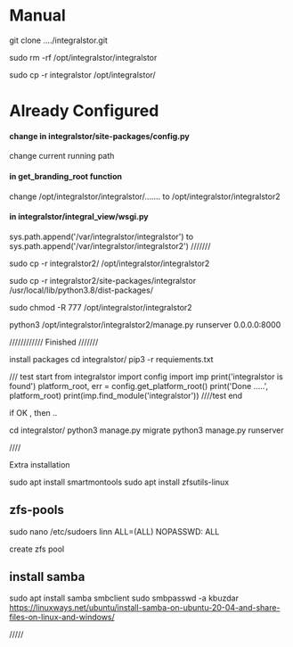 # Manual

git clone ..../integralstor.git

sudo rm -rf /opt/integralstor/integralstor

sudo cp -r integralstor /opt/integralstor/

# Already Configured
#### change in integralstor/site-packages/config.py
change current running path
#### in get_branding_root function
change /opt/integralstor/integralstor/....... to /opt/integralstor/integralstor2

#### in integralstor/integral_view/wsgi.py
sys.path.append('/var/integralstor/integralstor') to sys.path.append('/var/integralstor/integralstor2')
///////

sudo cp -r integralstor2/ /opt/integralstor/integralstor2

sudo cp -r integralstor2/site-packages/integralstor /usr/local/lib/python3.8/dist-packages/

sudo chmod -R 777 /opt/integralstor/integralstor2

python3 /opt/integralstor/integralstor2/manage.py runserver 0.0.0.0:8000

//////////// Finished ///////

install packages
cd integralstor/ 
pip3 -r requiements.txt

/// test start
from integralstor import config
import imp
print('integralstor is found')
platform_root, err = config.get_platform_root()
print('Done .....', platform_root)
print(imp.find_module('integralstor'))
////test end

if OK , then ..

cd integralstor/
python3 manage.py migrate
python3 manage.py runserver

////

Extra installation

sudo apt install smartmontools
sudo apt install zfsutils-linux

zfs-pools
----------
sudo nano /etc/sudoers
linn    ALL=(ALL)    NOPASSWD: ALL

create zfs pool

install samba
------
sudo apt install samba smbclient
sudo smbpasswd -a kbuzdar
https://linuxways.net/ubuntu/install-samba-on-ubuntu-20-04-and-share-files-on-linux-and-windows/

/////

